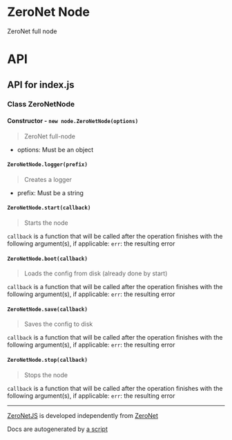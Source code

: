 # ZeroNet Node

ZeroNet full node

# API

## API for index.js

### Class ZeroNetNode

#### Constructor - `new node.ZeroNetNode(options)`

 > ZeroNet full-node

 - options: Must be an object

#### `ZeroNetNode.logger(prefix)`

 > Creates a logger

 - prefix: Must be a string

#### `ZeroNetNode.start(callback)`

 > Starts the node

`callback` is a function that will be called after the operation finishes with the following argument(s), if applicable: `err`: the resulting error

#### `ZeroNetNode.boot(callback)`

 > Loads the config from disk (already done by start)

`callback` is a function that will be called after the operation finishes with the following argument(s), if applicable: `err`: the resulting error

#### `ZeroNetNode.save(callback)`

 > Saves the config to disk

`callback` is a function that will be called after the operation finishes with the following argument(s), if applicable: `err`: the resulting error

#### `ZeroNetNode.stop(callback)`

 > Stops the node

`callback` is a function that will be called after the operation finishes with the following argument(s), if applicable: `err`: the resulting error

-----

[ZeroNetJS](github.com/ZeroNetJS) is developed independently from [ZeroNet](github.com/HelloZeroNet)

Docs are autogenerated by [a script](/docs-gen/lib/index.js?raw=true)
